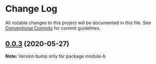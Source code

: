 # Change Log

All notable changes to this project will be documented in this file.
See [Conventional Commits](https://conventionalcommits.org) for commit guidelines.

## [0.0.3](https://github.com/joinfunny/single-vue-framework/compare/module-b@0.0.2...module-b@0.0.3) (2020-05-27)

**Note:** Version bump only for package module-b
